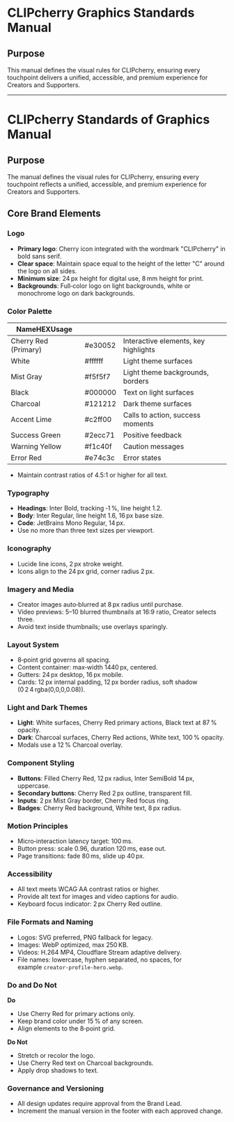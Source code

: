 # CLIPcherry Graphics Standards Manual

## Purpose

This manual defines the visual rules for CLIPcherry, ensuring every touchpoint delivers a unified, accessible, and premium experience for Creators and Supporters.

---

# CLIPcherry Standards of Graphics Manual

## Purpose

The manual defines the visual rules for CLIPcherry, ensuring every touchpoint reflects a unified, accessible, and premium experience for Creators and Supporters.

## Core Brand Elements

### Logo

- **Primary logo**: Cherry icon integrated with the wordmark "CLIPcherry" in bold sans serif.
- **Clear space**: Maintain space equal to the height of the letter "C" around the logo on all sides.
- **Minimum size**: 24 px height for digital use, 8 mm height for print.
- **Backgrounds**: Full‑color logo on light backgrounds, white or monochrome logo on dark backgrounds.

### Color Palette

| NameHEXUsage         |         |                                      |
| -------------------- | ------- | ------------------------------------ |
| Cherry Red (Primary) | #e30052 | Interactive elements, key highlights |
| White                | #ffffff | Light theme surfaces                 |
| Mist Gray            | #f5f5f7 | Light theme backgrounds, borders     |
| Black                | #000000 | Text on light surfaces               |
| Charcoal             | #121212 | Dark theme surfaces                  |
| Accent Lime          | #c2ff00 | Calls to action, success moments     |
| Success Green        | #2ecc71 | Positive feedback                    |
| Warning Yellow       | #f1c40f | Caution messages                     |
| Error Red            | #e74c3c | Error states                         |

- Maintain contrast ratios of 4.5:1 or higher for all text.

### Typography

- **Headings**: Inter Bold, tracking ‑1 %, line height 1.2.
- **Body**: Inter Regular, line height 1.6, 16 px base size.
- **Code**: JetBrains Mono Regular, 14 px.
- Use no more than three text sizes per viewport.

### Iconography

- Lucide line icons, 2 px stroke weight.
- Icons align to the 24 px grid, corner radius 2 px.

### Imagery and Media

- Creator images auto‑blurred at 8 px radius until purchase.
- Video previews: 5–10 blurred thumbnails at 16:9 ratio, Creator selects three.
- Avoid text inside thumbnails; use overlays sparingly.

### Layout System

- 8‑point grid governs all spacing.
- Content container: max‑width 1440 px, centered.
- Gutters: 24 px desktop, 16 px mobile.
- Cards: 12 px internal padding, 12 px border radius, soft shadow (0 2 4 rgba(0,0,0,0.08)).

### Light and Dark Themes

- **Light**: White surfaces, Cherry Red primary actions, Black text at 87 % opacity.
- **Dark**: Charcoal surfaces, Cherry Red actions, White text, 100 % opacity.
- Modals use a 12 % Charcoal overlay.

### Component Styling

- **Buttons**: Filled Cherry Red, 12 px radius, Inter SemiBold 14 px, uppercase.
- **Secondary buttons**: Cherry Red 2 px outline, transparent fill.
- **Inputs**: 2 px Mist Gray border, Cherry Red focus ring.
- **Badges**: Cherry Red background, White text, 8 px radius.

### Motion Principles

- Micro‑interaction latency target: 100 ms.
- Button press: scale 0.96, duration 120 ms, ease out.
- Page transitions: fade 80 ms, slide up 40 px.

### Accessibility

- All text meets WCAG AA contrast ratios or higher.
- Provide alt text for images and video captions for audio.
- Keyboard focus indicator: 2 px Cherry Red outline.

### File Formats and Naming

- Logos: SVG preferred, PNG fallback for legacy.
- Images: WebP optimized, max 250 KB.
- Videos: H.264 MP4, Cloudflare Stream adaptive delivery.
- File names: lowercase, hyphen separated, no spaces, for example `creator-profile-hero.webp`.

### Do and Do Not

**Do**

- Use Cherry Red for primary actions only.
- Keep brand color under 15 % of any screen.
- Align elements to the 8‑point grid.

**Do Not**

- Stretch or recolor the logo.
- Use Cherry Red text on Charcoal backgrounds.
- Apply drop shadows to text.

### Governance and Versioning

- All design updates require approval from the Brand Lead.
- Increment the manual version in the footer with each approved change.
